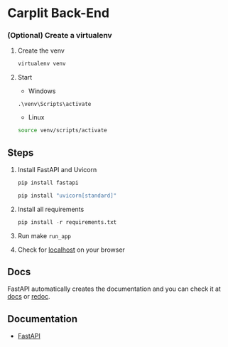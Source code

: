 # Carplit Back-End

### (Optional) Create a virtualenv

1. Create the venv

    ```python
    virtualenv venv
    ```

2. Start

    - Windows

    ```shell
    .\venv\Scripts\activate
    ```
    
    - Linux

    ```bash
    source venv/scripts/activate
    ```

## Steps

1. Install FastAPI and Uvicorn
    
    ```python
    pip install fastapi
    ```
    
    ```python
    pip install "uvicorn[standard]"
    ```

2. Install all requirements

    ```python
    pip install -r requirements.txt
    ```

3. Run make `run_app`
4. Check for [localhost](http://127.0.0.1:8000) on your browser

## Docs

FastAPI automatically creates the documentation and you can check it at  [docs](http://127.0.0.1:8000/docs) or [redoc](http://127.0.0.1:8000/redoc).

## Documentation

- [FastAPI](https://fastapi.tiangolo.com/)